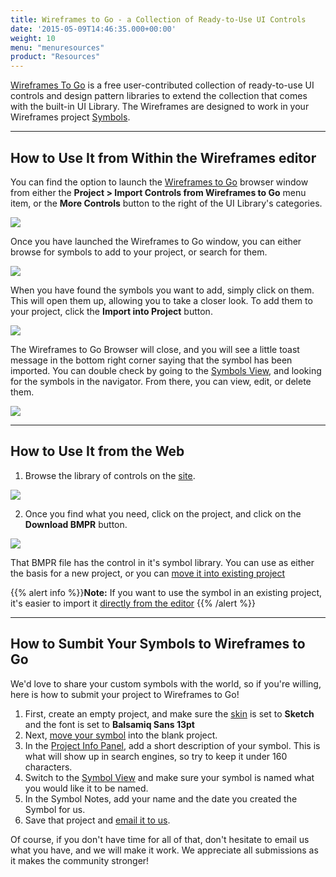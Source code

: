 ```yaml
---
title: Wireframes to Go - a Collection of Ready-to-Use UI Controls
date: '2015-05-09T14:46:35.000+00:00'
weight: 10
menu: "menuresources"
product: "Resources"
---
```


[Wireframes To Go](https://wireframestogo.com) is a free user-contributed collection of ready-to-use UI controls and design pattern libraries to extend the collection that comes with the built-in UI Library. The Wireframes are designed to work in your Wireframes project [Symbols](https://docs.balsamiq.com/desktop/symbols/).

* * *

## How to Use It from Within the Wireframes editor

You can find the option to launch the [Wireframes to Go](https://wireframestogo.com/) browser window from either the **Project > Import Controls from Wireframes to Go** menu item, or the **More Controls** button to the right of the UI Library's categories.

![](//media.balsamiq.com/img/support/docs/bw/wtg_editor_button.png)

Once you have launched the Wireframes to Go window, you can either browse for symbols to add to your project, or search for them.

![](//media.balsamiq.com/img/support/docs/bw/wtg_search.png)

When you have found the symbols you want to add, simply click on them. This will open them up, allowing you to take a closer look. To add them to your project, click the **Import into Project** button.

![](//media.balsamiq.com/img/support/docs/bw/wtg_import.png)

The Wireframes to Go Browser will close, and you will see a little toast message in the bottom right corner saying that the symbol has been imported. You can double check by going to the [Symbols View](#1-using-the-symbols-view), and looking for the symbols in the navigator. From there, you can view, edit, or delete them.

![](//media.balsamiq.com/img/support/docs/bw/wtg_symbols.png)

* * *

## How to Use It from the Web

1.  Browse the library of controls on the [site](https://wifeframestogo.com).

![](//media.balsamiq.com/img/support/docs/bw/wtg-homepage.png)

2.  Once you find what you need, click on the project, and click on the **Download BMPR** button.

![](//media.balsamiq.com/img/support/docs/bw/download-bmpr-wtg.png)

That BMPR file has the control in it's symbol library. You can use as either the basis for a new project, or you can [move it into existing project](https://docs.balsamiq.com/cloud/symbols/#moving-symbols)

{{% alert info %}}**Note:** If you want to use the symbol in an existing project, it's easier to import it [directly from the editor](#how-to-use-it-from-within-the-wireframes-editor) {{% /alert %}}

* * *

## How to Sumbit Your Symbols to Wireframes to Go

We'd love to share your custom symbols with the world, so if you're willing, here is how to submit your project to Wireframes to Go!

1. First, create an empty project, and make sure the [skin](https://docs.balsamiq.com/cloud/overview/#the-project-info-panel) is set to **Sketch** and the font is set to **Balsamiq Sans 13pt**
2. Next, [move your symbol](https://docs.balsamiq.com/cloud/symbols/#moving-symbols) into the blank project.
3. In the [Project Info Panel](https://docs.balsamiq.com/cloud/overview/#the-project-info-panel), add a short description of your symbol. This is what will show up in search engines, so try to keep it under 160 characters.
4. Switch to the [Symbol View](https://docs.balsamiq.com/cloud/symbols/#1-using-the-symbols-view) and make sure your symbol is named what you would like it to be named.
5. In the Symbol Notes, add your name and the date you created the Symbol for us.
6. Save that project and [email it to us](mailto:wtg@balsamiq.com).

Of course, if you don't have time for all of that, don't hesitate to email us what you have, and we will make it work. We appreciate all submissions as it makes the community stronger!
